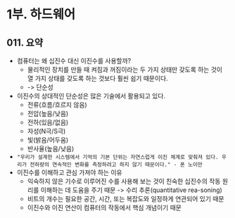 # 1부. 하드웨어

## 011. 요약

- 컴퓨터는 왜 십진수 대신 이진수를 사용할까?
  - 물리적인 장치를 만들 때 켜짐과 꺼짐이라는 두 가지 상태만 갖도록 하는 것이 열 가지 상태를 갖도록 하는 것보다 훨씬 쉽기 때문이다.
  - -> 단순성
- 이진수의 상대적인 단순성은 많은 기술에서 활용되고 있다.
  - 전류(흐름/흐르지 않음)
  - 전압(높음/낮음)
  - 전하(있음/없음)
  - 자성(N극/S극)
  - 빛(밝음/어두움)
  - 반사율(높음/낮음)
- `"우리가 설계한 시스템에서 기억의 기본 단위는 자연스럽게 이진 체계로 맞춰져 있다. 우리가 전하량의 연속적인 변화를 측정하려고 하지 않기 때문이다." - 폰 노이만`
- 이진수를 이해하고 관심 가져야 하는 이유
  - 익숙하지 않은 기수로 이루어진 수를 사용해 보는 것이 친숙한 십진수의 작동 원리를 이해하는 데 도움을 주기 때문 -> 수리 추론(quantitative rea-soning)
  - 비트의 개수는 필요한 공간, 시간, 또는 복잡도와 일정하게 연관되어 있기 때문
  - 이진수와 이진 연산이 컴퓨터의 작동에서 핵심 개념이기 때문
